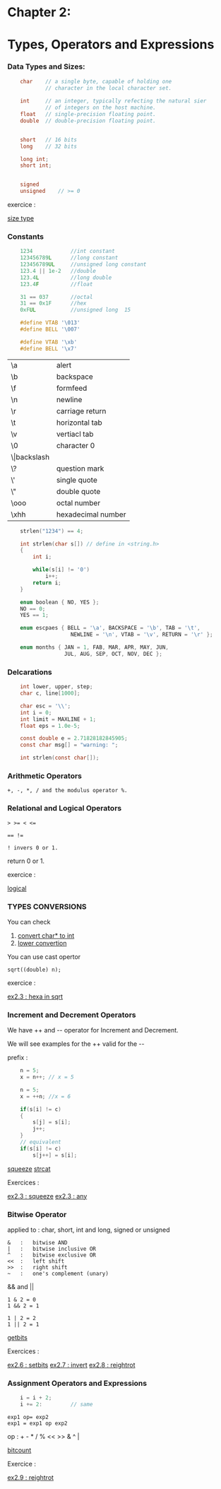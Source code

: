 # Chapter 2:
# Types, Operators and Expressions

### Data Types and Sizes:

```c
    char    // a single byte, capable of holding one
            // character in the local character set.
    
    int     // an integer, typically refecting the natural sier
            // of integers on the host machine.
    float   // single-precision floating point.
    double  // double-precision floating point.


    short   // 16 bits
    long    // 32 bits

    long int;
    short int;


    signed
    unsigned    // >= 0
```
exercice :

[size type](exercises/ex2-1.c)

### Constants

```c    
    1234            //int constant
    123456789L      //long constant
    123456789UL     //unsigned long constant
    123.4 || 1e-2   //double
    123.4L          //long double
    123.4F          //float

    31 == 037       //octal
    31 == 0x1F      //hex
    0xFUL           //unsigned long  15

    #define VTAB '\013'
    #define BELL '\007'

    #define VTAB '\xb'
    #define BELL '\x7'
```

|   |   |
|---|---|
|\a|alert|
|\b|backspace|
|\f|formfeed|
|\n|newline|
|\r|carriage return|
|\t|horizontal tab|
|\v|vertiacl tab|
|\0|character 0|
|\\\\|backslash|
|\\?|question mark|
|\\'|single quote|
|\\"|double quote|
|\\ooo|octal number|
|\xhh|hexadecimal number|

```c
    strlen("1234") == 4;

    int strlen(char s[]) // define in <string.h>
    {
        int i;

        while(s[i] != '0')
            i++;
        return i;
    }
```

```c
    enum boolean { NO, YES };
    NO == 0;
    YES == 1;

    enum escpaes { BELL = '\a', BACKSPACE = '\b', TAB = '\t',
                    NEWLINE = '\n', VTAB = '\v', RETURN = '\r' };

    enum months { JAN = 1, FAB, MAR, APR, MAY, JUN,
                  JUL, AUG, SEP, OCT, NOV, DEC };
```

### Delcarations

```c
    int lower, upper, step;
    char c, line[1000];

    char esc = '\\';
    int i = 0;
    int limit = MAXLINE + 1;
    float eps = 1.0e-5;

    const double e = 2.71828182845905;
    const char msg[] = "warning: ";

    int strlen(const char[]);
```

### Arithmetic Operators

    +, -, *, / and the modulus operator %.

### Relational and Logical Operators

    > >= < <=

    == !=

    ! invers 0 or 1.

return 0 or 1.

exercice :

[logical](exercises/ex2-2.c)

### TYPES CONVERSIONS

You can check 
1. [convert char* to int](1-convert_s_to_integer.c) 
1. [lower convertion](2-lower.c)

You can use cast opertor
        
    sqrt((double) n);

exercice :

[ex2.3 : hexa in sqrt](exercises/ex2-3.c)

### Increment and Decrement Operators

We have ++ and -- operator for Increment and Decrement.


We will see examples for the ++ valid for the --

prefix : 
```c
    n = 5;
    x = n++; // x = 5

    n = 5;
    x = ++n; //x = 6

    if(s[i] != c)
    {
        s[j] = s[i];
        j++;
    }
    // equivalent
    if(s[i] != c)
        s[j++] = s[i];
```

[squeeze](4-squeeze.c)
[strcat](5-strcat.c)

Exercices :

[ex2.3 : squeeze](exercises/ex2-4.c)
[ex2.3 : any](exercises/ex2-5.c)

### Bitwise Operator

applied to : char, short, int and long, signed or unsigned

    &   :   bitwise AND
    |   :   bitwise inclusive OR
    ^   :   bitwise exclusive OR
    <<  :   left shift
    >>  :   right shift
    ~   :   one's complement (unary)

&& and ||

    1 & 2 = 0
    1 && 2 = 1

    1 | 2 = 2
    1 || 2 = 1

[getbits](6-getbits.c)


Exercices :

[ex2.6 : setbits](exercises/ex2-6.c)
[ex2.7 : invert](exercises/ex2-7.c)
[ex2.8 : reightrot](exercises/ex2-8.c)


### Assignment Operators and Expressions

```c
    i = i + 2;
    i += 2:         // same
```

    exp1 op= exp2
    exp1 = exp1 op exp2

op :
    + - * / % << >> & ^ |

[bitcount](7-bitcount.c)

Exercice :

[ex2.9 : reightrot](exercises/ex2-9.c)
